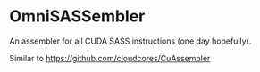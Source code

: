 # OmniSASSembler
An assembler for all CUDA SASS instructions (one day hopefully).

Similar to https://github.com/cloudcores/CuAssembler
